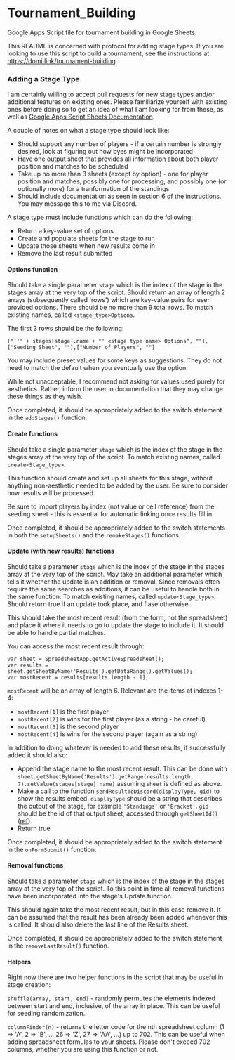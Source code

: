 # Tournament_Building

Google Apps Script file for tournament building in Google Sheets.

This README is concerned with protocol for adding stage types. If you are looking to use this script to build a tournament, see the instructions at https://domi.link/tournament-building

### Adding a Stage Type

I am certainly willing to accept pull requests for new stage types and/or additional features on existing ones. Please familiarize yourself with existing ones before doing so to get an idea of what I am looking for from these, as well as [Google Apps Script Sheets Documentation](https://developers.google.com/apps-script/reference/spreadsheet/).

A couple of notes on what a stage type should look like:
* Should support any number of players - if a certain number is strongly desired, look at figuring out how byes might be incorporated
* Have one output sheet that provides all information about both player position and matches to be scheduled
* Take up no more than 3 sheets (except by option) - one for player position and matches, possibly one for processing, and possibly one (or optionally more) for a tranformation of the standings
* Should include documentation as seen in section 6 of the instructions. You may message this to me via Discord.

A stage type must include functions which can do the following:
* Return a key-value set of options
* Create and populate sheets for the stage to run
* Update those sheets when new results come in
* Remove the last result submitted

#### Options function

Should take a single parameter `stage` which is the index of the stage in the stages array at the very top of the script.
Should return an array of length 2 arrays (subsequently called 'rows') which are key-value pairs for user provided options. There should be no more than 9 total rows.
To match existing names, called `<stage_type>Options`.

The first 3 rows should be the following:
```
["''" + stages[stage].name + "' <stage type name> Options", ""],["Seeding Sheet", ""],["Number of Players", ""]
```

You may include preset values for some keys as suggestions. They do not need to match the default when you eventually use the option.

While not unacceptable, I recommend not asking for values used purely for aesthetics. Rather, inform the user in documentation that they may change these things as they wish.

Once completed, it should be appropriately added to the switch statement in the `addStages()` function.

#### Create functions

Should take a single parameter `stage` which is the index of the stage in the stages array at the very top of the script.
To match existing names, called `create<Stage_type>`.

This function should create and set up all sheets for this stage, without anything non-aesthetic needed to be added by the user. Be sure to consider how results will be processed.

Be sure to import players by index (not value or cell reference) from the seeding sheet - this is essential for automatic linking once results fill in.

Once completed, it should be appropriately added to the switch statements in both the `setupSheets()` and the `remakeStages()` functions.

#### Update (with new results) functions

Should take a parameter `stage` which is the index of the stage in the stages array at the very top of the script.
May take an additional parameter which tells it whether the update is an addition or removal. Since removals often require the same searches as additions, it can be useful to handle both in the same function.
To match existing names, called `update<Stage_type>`.
Should return true if an update took place, and flase otherwise.

This should take the most recent result (from the form, not the spreadsheet) and place it where it needs to go to update the stage to include it. It should be able to handle partial matches.

You can access the most recent result through:
```
var sheet = SpreadsheetApp.getActiveSpreadsheet();
var results = sheet.getSheetByName('Results').getDataRange().getValues();
var mostRecent = results[results.length - 1];
```

`mostRecent` will be an array of length 6. Relevant are the items at indexes 1-4:
* `mostRecent[1]` is the first player
* `mostRecent[2]` is wins for the first player (as a string - be careful)
* `mostRecent[3]` is the second player
* `mostRecent[4]` is wins for the second player (again as a string)

In addition to doing whatever is needed to add these results, if successfully added it should also:
* Append the stage name to the most recent result. This can be done with `sheet.getSheetByName('Results').getRange(results.length, 7).setValue(stages[stage].name)` assuming `sheet` is defined as above.
* Make a call to the function `sendResultToDiscord(displayType, gid)` to show the results embed. `displayType` should be a string that describes the output of the stage, for example `'Standings'` or `'Bracket'`. `gid` should be the id of that output sheet, accessed through `getSheetId()`([ref](https://developers.google.com/apps-script/reference/spreadsheet/sheet#getSheetId())).
* Return true

Once completed, it should be appropriately added to the switch statement in the `onFormSubmit()` function.

#### Removal functions

Should take a parameter `stage` which is the index of the stage in the stages array at the very top of the script.
To this point in time all removal functions have been incorporated into the stage's Update function.

This should again take the most recent result, but in this case remove it. It can be assumed that the result has been already been added whenever this is called. It should also delete the last line of the Results sheet.

Once completed, it should be appropriately added to the switch statement in the `removeLastResult()` function.

#### Helpers

Right now there are two helper functions in the script that may be useful in stage creation:

`shuffle(array, start, end)` - randomly permutes the elements indexed between start and end, inclusive, of the array in place. This can be useful for seeding randomization.

`columnFinder(n)` - returns the letter code for the nth spreadsheet column (1 => 'A', 2 => 'B', ... 26 => 'Z', 27 => 'AA', ...) up to 702. This can be useful when adding spreadsheet formulas to your sheets. Please don't exceed 702 columns, whether you are using this function or not.
